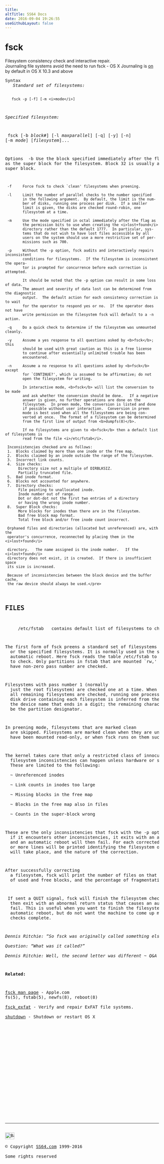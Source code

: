 ```yaml
---
title:
altTitle: SS64 Docs
date: 2016-09-04 19:26:55
useGithubLayout: false
---
```

<!-- #BeginLibraryItem "/Library/head_osx.lbi" --><!-- #EndLibraryItem --><h1>fsck</h1> 
<p>Filesystem consistency check and interactive repair.<br> 
Journaling file systems avoid the need to run fsck -  OS X Journaling is <a href="http://support.apple.com/kb/ht2355">on</a> by default in OS X 10.3 and above</p>
<pre>Syntax<i>
   Standard set of filesystems:</i>

       fsck -p [-f] [-m <i>mode</i>]

   <i>Specified filesystem:

</i>       fsck [-b <i>block</i>#] [-l <i>maxparallel</i>] [-q] [-y] [-n] [-m <i>mode</i>] [<i>filesystem</i>]...

Options<i>
</i>     -b     Use the block specified immediately after the flag as the
            super block for the filesystem.  Block 32 is usually an
            alternate super block.

     -f     Force fsck to check `clean' filesystems when preening.

     -l     Limit the number of parallel checks to the number specified
            in the following argument.  By default, the limit is the num-
            ber of disks, running one process per disk.  If a smaller
            limit is given, the disks are checked round-robin, one
            filesystem at a time.

     -m     Use the mode specified in octal immediately after the flag as
            the permission bits to use when creating the <i>lost+found</i>
            directory rather than the default 1777.  In particular, sys-
            tems that do not wish to have lost files accessible by all
            users on the system should use a more restrictive set of per-
            missions such as 700.

     -p     Without the -p option, fsck audits and interactively repairs inconsistent
            conditions for filesystems.  If the filesystem is inconsistent the opera-
            tor is prompted for concurrence before each correction is attempted.

            It should be noted that the -p option can result in some loss of data. 
            The amount and severity of data lost can be determined from the diagnostic
            output.  The default action for each consistency correction is to wait
            for the operator to respond yes or no.  If the operator does not have
            write permission on the filesystem fsck will default to a -n action.

     -q     Do a quick check to determine if the filesystem was unmounted cleanly.

     -y     Assume a yes response to all questions asked by <b>fsck</b>; this
            should be used with great caution as this is a free license
            to continue after essentially unlimited trouble has been
            encountered.

     -n     Assume a no response to all questions asked by <b>fsck</b> except
            for `CONTINUE?', which is assumed to be affirmative; do not
            open the filesystem for writing.

            In interactive mode, <b>fsck</b> will list the conversion to be made
            and ask whether the conversion should be done.   If a negative
            answer is given, no further operations are done on the
            filesystem.  In preen mode, the conversion is listed and done
            if possible without user interaction.  Conversion in preen
            mode is best used when all the filesystems are being con-
            verted at once.  The format of a filesystem can be determined
            from the first line of output from <b>dumpfs(8)</b>.

            If no filesystems are given to <b>fsck</b> then a default list of filesystems is
            read from the file <i>/etc/fstab</i>.

     Inconsistencies checked are as follows:
     1.  Blocks claimed by more than one inode or the free map.
     2.  Blocks claimed by an inode outside the range of the filesystem.
     3.  Incorrect link counts.
     4.  Size checks:
          Directory size not a multiple of DIRBLKSIZ.
          Partially truncated file.
     5.  Bad inode format.
     6.  Blocks not accounted for anywhere.
     7.  Directory checks:
          File pointing to unallocated inode.
          Inode number out of range.
          Dot or dot-dot not the first two entries of a directory
          or having the wrong inode number.
     8.  Super Block checks:
          More blocks for inodes than there are in the filesystem.
          Bad free block map format.
          Total free block and/or free inode count incorrect.

     Orphaned files and directories (allocated but unreferenced) are, with the
     operator's concurrence, reconnected by placing them in the <i>lost+found</i>

     directory.   The name assigned is the inode number.   If the <i>lost+found</i>
     directory does not exist, it is created.  If there is insufficient space
     its size is increased.

     Because of inconsistencies between the block device and the buffer cache,
     the raw device should always be used.</pre>
<h2>FILES</h2>
<pre>     /etc/fstab   contains default list of filesystems to check.</pre>
<p>The first form of fsck preens a standard set of filesystems 
  or the specified filesystems. It is normally used in the script /etc/rc during 
  automatic reboot. Here fsck reads the table /etc/fstab to determine which filesystems 
  to check. Only partitions in fstab that are mounted `rw,' `rq' or `ro' and that 
  have non-zero pass number are checked. </p>
<p>Filesystems with pass number 1 (normally 
  just the root filesystem) are checked one at a time. When pass 1 completes, 
  all remaining filesystems are checked, running one process per disk drive. The 
  disk drive containing each filesystem is inferred from the longest prefix of 
  the device name that ends in a digit; the remaining characters are assumed to 
  be the partition designator. </p>
<p>In preening mode, filesystems that are marked clean 
  are skipped. Filesystems are marked clean when they are unmounted, when they 
  have been mounted read-only, or when fsck runs on them successfully.</p>
<p>The kernel takes care that only a restricted class of innocuous 
  filesystem inconsistencies can happen unless hardware or software failures intervene. 
  These are limited to the following: <br>
  ~ Unreferenced inodes <br>
  ~ Link counts in inodes too large <br>
  ~ Missing blocks in the free map<br>
  ~ Blocks in the free map also in files <br>
  ~ Counts in the super-block wrong</p>
<p>These are the only inconsistencies that fsck with the -p option will correct; 
  if it encounters other inconsistencies, it exits with an abnormal return status 
  and an automatic reboot will then fail. For each corrected inconsistency one 
  or more lines will be printed identifying the filesystem on which the correction 
  will take place, and the nature of the correction. </p>
<p>After successfully correcting 
  a filesystem, fsck will print the number of files on that filesystem, the number 
  of used and free blocks, and the percentage of fragmentation.</p>
<p> If sent a QUIT signal, fsck will finish the filesystem checks, 
  then exit with an abnormal return status that causes an automatic reboot to 
  fail. This is useful when you want to finish the filesystem checks during an 
  automatic reboot, but do not want the machine to come up multiuser after the 
  checks complete. </p>
<p class="quote"><i>Dennis Ritchie: “So fsck was originally called something else”<br>
Question: “What was it called?”<br>
Dennis Ritchie: Well, the second letter was different ~ Q&amp;A at Usenix</i></p>
<p><b>Related:</b></p>
<p><a href="https://developer.apple.com/legacy/library/documentation/Darwin/Reference/ManPages/man8/fsck.8.html">fsck man page</a> - Apple.com<br>fs(5), fstab(5), newfs(8), reboot(8)<br>
<a href="https://developer.apple.com/legacy/library/documentation/Darwin/Reference/ManPages/man8/fsck_exfat.8.html">fsck_exfat</a> - Verify and repair ExFAT file systems.<br>
<a href="shutdown.html">shutdown</a> - Shutdown or restart OS X </p><!-- #BeginLibraryItem "/Library/foot_osx.lbi" --><p>
<!-- OSX300 -->
<ins class="adsbygoogle" style="display:inline-block;width:300px;height:250px" data-ad-client="ca-pub-6140977852749469" data-ad-slot="1823340303"></ins>
<script>
(adsbygoogle = window.adsbygoogle || []).push({});
</script></p>
<hr>
<div id="bl" class="footer"><a href="fsck.html#"><img src="../images/top.png" width="30" height="22" alt="Back to the Top"></a></div>
<div id="br" class="footer, tagline">© Copyright <a href="http://ss64.com/">SS64.com</a> 1999-2016<br>
Some rights reserved</div><!-- #EndLibraryItem -->
